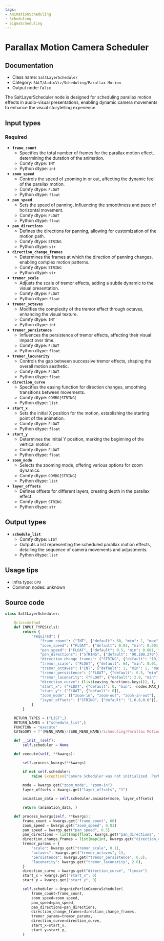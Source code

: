 ```yaml
---
tags:
- AnimationScheduling
- Scheduling
- SigmaScheduling
---
```


# Parallax Motion Camera Scheduler
## Documentation
- Class name: `SaltLayerScheduler`
- Category: `SALT/AudioViz/Scheduling/Parallax Motion`
- Output node: `False`

The SaltLayerScheduler node is designed for scheduling parallax motion effects in audio-visual presentations, enabling dynamic camera movements to enhance the visual storytelling experience.
## Input types
### Required
- **`frame_count`**
    - Specifies the total number of frames for the parallax motion effect, determining the duration of the animation.
    - Comfy dtype: `INT`
    - Python dtype: `int`
- **`zoom_speed`**
    - Controls the speed of zooming in or out, affecting the dynamic feel of the parallax motion.
    - Comfy dtype: `FLOAT`
    - Python dtype: `float`
- **`pan_speed`**
    - Sets the speed of panning, influencing the smoothness and pace of horizontal movement.
    - Comfy dtype: `FLOAT`
    - Python dtype: `float`
- **`pan_directions`**
    - Defines the directions for panning, allowing for customization of the motion path.
    - Comfy dtype: `STRING`
    - Python dtype: `str`
- **`direction_change_frames`**
    - Determines the frames at which the direction of panning changes, enabling complex motion patterns.
    - Comfy dtype: `STRING`
    - Python dtype: `str`
- **`tremor_scale`**
    - Adjusts the scale of tremor effects, adding a subtle dynamic to the visual presentation.
    - Comfy dtype: `FLOAT`
    - Python dtype: `float`
- **`tremor_octaves`**
    - Modifies the complexity of the tremor effect through octaves, enhancing the visual texture.
    - Comfy dtype: `INT`
    - Python dtype: `int`
- **`tremor_persistence`**
    - Influences the persistence of tremor effects, affecting their visual impact over time.
    - Comfy dtype: `FLOAT`
    - Python dtype: `float`
- **`tremor_lacunarity`**
    - Controls the gap between successive tremor effects, shaping the overall motion aesthetic.
    - Comfy dtype: `FLOAT`
    - Python dtype: `float`
- **`direction_curve`**
    - Specifies the easing function for direction changes, smoothing transitions between movements.
    - Comfy dtype: `COMBO[STRING]`
    - Python dtype: `list`
- **`start_x`**
    - Sets the initial X position for the motion, establishing the starting point of the animation.
    - Comfy dtype: `FLOAT`
    - Python dtype: `float`
- **`start_y`**
    - Determines the initial Y position, marking the beginning of the vertical motion.
    - Comfy dtype: `FLOAT`
    - Python dtype: `float`
- **`zoom_mode`**
    - Selects the zooming mode, offering various options for zoom dynamics.
    - Comfy dtype: `COMBO[STRING]`
    - Python dtype: `list`
- **`layer_offsets`**
    - Defines offsets for different layers, creating depth in the parallax effect.
    - Comfy dtype: `STRING`
    - Python dtype: `str`
## Output types
- **`schedule_list`**
    - Comfy dtype: `LIST`
    - Outputs a list representing the scheduled parallax motion effects, detailing the sequence of camera movements and adjustments.
    - Python dtype: `list`
## Usage tips
- Infra type: `CPU`
- Common nodes: unknown


## Source code
```python
class SaltLayerScheduler:

    @classmethod
    def INPUT_TYPES(cls):
        return {
            "required": {
                "frame_count": ("INT", {"default": 60, "min": 1, "max": 4096}),
                "zoom_speed": ("FLOAT", {"default": 0.01, "min": 0.001, "max": 1.0, "step": 0.001}),
                "pan_speed": ("FLOAT", {"default": 0.5, "min": 0.001, "max": 5.0, "step": 0.001}),
                "pan_directions": ("STRING", {"default": "90,180,270"}),
                "direction_change_frames": ("STRING", {"default": "10,20,40"}),
                "tremor_scale": ("FLOAT", {"default": 64, "min": 0.01, "max": 1024.0, "step": 0.01}),
                "tremor_octaves": ("INT", {"default": 1, "min": 1, "max": 10}),
                "tremor_persistence": ("FLOAT", {"default": 0.5, "min": 0.01, "max": 1.0, "step": 0.01}),
                "tremor_lacunarity": ("FLOAT", {"default": 2.0, "min": 1.0, "max": 3.0, "step": 0.01}),
                "direction_curve": (list(easing_functions.keys()), ),
                "start_x": ("FLOAT", {"default": 0, "min": -nodes.MAX_RESOLUTION, "max": nodes.MAX_RESOLUTION}),
                "start_y": ("FLOAT", {"default": 0}),
                "zoom_mode": (["zoom-in", "zoom-out", "zoom-in-out"], ),
                "layer_offsets": ("STRING", {"default": "1,0.8,0.6"}),
            }
        }

    RETURN_TYPES = ("LIST",)
    RETURN_NAMES = ("schedule_list",)
    FUNCTION = "execute"
    CATEGORY = f"{MENU_NAME}/{SUB_MENU_NAME}/Scheduling/Parallax Motion"

    def __init__(self):
        self.scheduler = None

    def execute(self, **kwargs):

        self.process_kwargs(**kwargs)

        if not self.scheduler:
            raise Exception("Camera Scheduler was not initialized. Perhaps your settings are bugged?")
        
        mode = kwargs.get("zoom_mode", "zoom-in")
        layer_offsets = kwargs.get("layer_offsets", "1")

        animation_data = self.scheduler.animate(mode, layer_offsets)

        return (animation_data, )

    def process_kwargs(self, **kwargs):
        frame_count = kwargs.get("frame_count", 60)
        zoom_speed = kwargs.get("zoom_speed", 0.01)
        pan_speed = kwargs.get("pan_speed", 0.5)
        pan_directions = list(map(float, kwargs.get("pan_directions", "90,180,270").split(",")))
        direction_change_frames = list(map(int, kwargs.get("direction_change_frames", "10,20,40").split(",")))
        tremor_params = {
            "scale": kwargs.get("tremor_scale", 0.1),
            "octaves": kwargs.get("tremor_octaves", 1),
            "persistence": kwargs.get("tremor_persistence", 0.5),
            "lacunarity": kwargs.get("tremor_lacunarity", 2.0),
        }
        direction_curve = kwargs.get("direction_curve", "linear")
        start_x = kwargs.get("start_x", 0)
        start_y = kwargs.get("start_y", 0)

        self.scheduler = OrganicPerlinCameraScheduler(
            frame_count=frame_count,
            zoom_speed=zoom_speed,
            pan_speed=pan_speed,
            pan_directions=pan_directions,
            direction_change_frames=direction_change_frames,
            tremor_params=tremor_params,
            direction_curve=direction_curve,
            start_x=start_x,
            start_y=start_y,
        )

```
